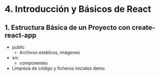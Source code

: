 # 4. Introducción y Básicos de React

## 1. Estructura Básica de un Proyecto con create-react-app
- public
    - Archivos estáticos, imágenes
- src
    - componentes
- Limpieza de código y ficheros iniciales demo